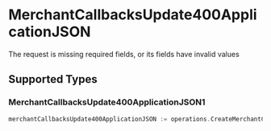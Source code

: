 # MerchantCallbacksUpdate400ApplicationJSON

The request is missing required fields, or its fields have invalid values


## Supported Types

### MerchantCallbacksUpdate400ApplicationJSON1

```go
merchantCallbacksUpdate400ApplicationJSON := operations.CreateMerchantCallbacksUpdate400ApplicationJSONMerchantCallbacksUpdate400ApplicationJSON1(operations.MerchantCallbacksUpdate400ApplicationJSON1{/* values here */})
```

